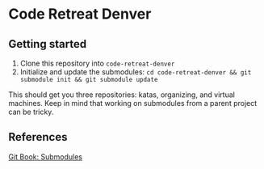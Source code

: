 # Code Retreat Denver

## Getting started

1. Clone this repository into `code-retreat-denver`
2. Initialize and update the submodules: `cd code-retreat-denver && git submodule init && git submodule update`

This should get you three repositories: katas, organizing, and virtual machines. Keep in mind that working on submodules from a parent project can be tricky.

## References
[Git Book: Submodules](https://git-scm.com/book/en/v2/Git-Tools-Submodules)
